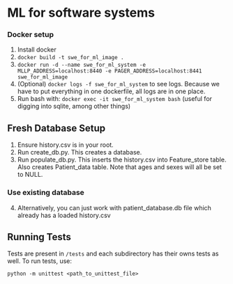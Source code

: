 # ML for software systems

### Docker setup
1. Install docker
2. `docker build -t swe_for_ml_image .`
3. `docker run -d --name swe_for_ml_system -e MLLP_ADDRESS=localhost:8440 -e PAGER_ADDRESS=localhost:8441 swe_for_ml_image`
4. (Optional) `docker logs -f swe_for_ml_system` to see logs. Because we have to put everything in one dockerfile, all logs are in one place.
5. Run bash with: `docker exec -it swe_for_ml_system bash` (useful for digging into sqlite, among other things)


## Fresh Database Setup
1. Ensure history.csv is in your root.
2. Run create_db.py. This creates a database.
3. Run populate_db.py. This inserts the history.csv into Feature_store table. Also creates Patient_data table.
Note that ages and sexes will all be set to NULL.

### Use existing database
4. Alternatively, you can just work with patient_database.db file which already has a loaded history.csv

## Running Tests
Tests are present in `/tests` and each subdirectory has their owns tests as well. To run tests, use:

`python -m unittest <path_to_unittest_file>` 
